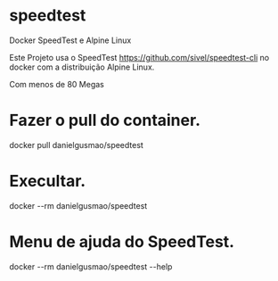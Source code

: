 # speedtest

Docker SpeedTest e Alpine Linux

Este Projeto usa o SpeedTest https://github.com/sivel/speedtest-cli no docker com a distribuição Alpine Linux.

Com menos de 80 Megas

# Fazer o pull do container.

docker pull danielgusmao/speedtest

# Execultar.

docker --rm danielgusmao/speedtest

# Menu de ajuda do SpeedTest.

docker --rm danielgusmao/speedtest --help
